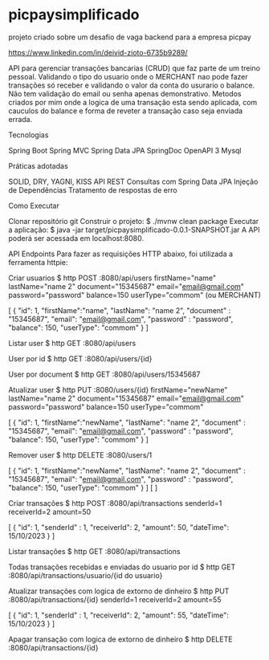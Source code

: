 # picpaysimplificado

projeto criado sobre um desafio de vaga backend para a empresa picpay

https://www.linkedin.com/in/deivid-zioto-6735b9289/

API para gerenciar transações bancarias (CRUD) que faz parte de um treino pessoal. Validando o tipo do usuario onde o MERCHANT nao pode fazer transações só receber e validando o valor da conta do usurario o balance. Não tem validação do email ou senha apenas demonstrativo.
Metodos criados por mim onde a logica de uma transação esta sendo aplicada, com cauculos do balance e forma de reveter a transação caso seja enviada errada.

Tecnologias

Spring Boot Spring MVC Spring Data JPA SpringDoc OpenAPI 3 Mysql

Práticas adotadas

SOLID, DRY, YAGNI, KISS API REST Consultas com Spring Data JPA Injeção de Dependências Tratamento de respostas de erro

Como Executar

Clonar repositório git Construir o projeto: $ ./mvnw clean package Executar a aplicação: $ java -jar target/picpaysimplificado-0.0.1-SNAPSHOT.jar A API poderá ser acessada em localhost:8080.

API Endpoints Para fazer as requisições HTTP abaixo, foi utilizada a ferramenta httpie:

Criar usuarios $ http POST :8080/api/users firstName="name" lastName="name 2" document="15345687" email="email@gmail.com" password="password" balance=150 userType="commom" (ou MERCHANT)

[ { "id": 1, "firstName":"name", "lastName": "name 2", "document" : "15345687", "email": "email@gmail.com", "password" : "password", "balance": 150, "userType": "commom" } ]

Listar user $ http GET :8080/api/users

User por id $ http GET :8080/api/users/{id}

User por document $ http GET :8080/api/users/15345687

Atualizar user $ http PUT :8080/users/{id} firstName="newName" lastName="name 2" document="15345687" email="email@gmail.com" password="password" balance=150 userType="commom"

[ { "id": 1, "firstName":"newName", "lastName": "name 2", "document" : "15345687", "email": "email@gmail.com", "password" : "password", "balance": 150, "userType": "commom" } ]

Remover user $ http DELETE :8080/users/1

[ { "id": 1, "firstName":"newName", "lastName": "name 2", "document" : "15345687", "email": "email@gmail.com", "password" : "password", "balance": 150, "userType": "commom" } ] [ ]


Criar transações $ http POST :8080/api/transactions senderId=1 receiverId=2 amount=50

[ { "id": 1, "senderId" : 1, "receiverId": 2, "amount": 50, "dateTime": 15/10/2023 } ]

Listar transações $ http GET :8080/api/transactions

Todas transações recebidas e enviadas do usuario por id  $ http GET :8080/api/transactions/usuario/{id do usuario}

Atualizar transações com logica de extorno de dinheiro $ http PUT :8080/api/transactions/{id} senderId=1 receiverId=2 amount=55

[ { "id": 1, "senderId" : 1, "receiverId": 2, "amount": 55, "dateTime": 15/10/2023 } ]

Apagar transação com logica de extorno de dinheiro $ http DELETE :8080/api/transactions/{id}
